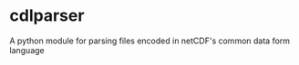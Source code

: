 cdlparser
=========

A python module for parsing files encoded in netCDF's common data form language